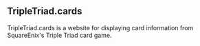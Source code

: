 ## TripleTriad.cards ##

TripleTriad.cards is a website for displaying card information from SquareEnix's Triple Triad card game.
